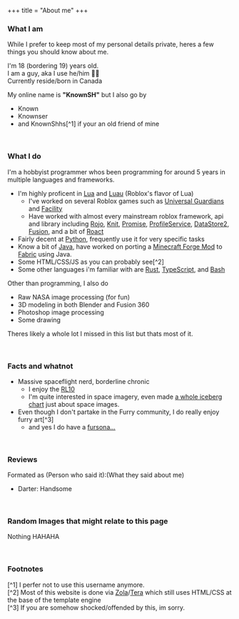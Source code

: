 +++
title = "About me"
+++

### What I am
While I prefer to keep most of my personal details private, heres a few things you should know about me.

I'm 18 (bordering 19) years old.<br>
I am a guy, aka I use he/him 🤷‍♂️<br>
Currently reside/born in Canada

My online name is **"KnownSH"** but I also go by
- Known
- Knownser
- and KnownShhs[^1] if your an old friend of mine

<br>

### What I do
I'm a hobbyist programmer whos been programming for around 5 years in multiple languages and frameworks.
- I'm highly proficent in [Lua](https://en.wikipedia.org/wiki/Lua_(programming_language)) and [Luau](https://luau-lang.org/) (Roblox's flavor of Lua)
    - I've worked on several Roblox games such as [Universal Guardians](https://www.roblox.com/games/8698405129/Universal-Guardians-BETA) and [Facility](https://www.roblox.com/games/6052240333/Facility-HORROR)
    - Have worked with almost every mainstream roblox framework, api and library including [Rojo](https://rojo.space/), [Knit](https://sleitnick.github.io/Knit/), [Promise](https://eryn.io/roblox-lua-promise/), [ProfileService](https://madstudioroblox.github.io/ProfileService/), [DataStore2](https://kampfkarren.github.io/Roblox/), [Fusion](https://elttob.uk/Fusion/0.2/), and a bit of [Roact](https://roblox.github.io/roact/)
- Fairly decent at [Python](https://www.python.org/), frequently use it for very specific tasks
- Know a bit of [Java](https://www.java.com/en/), have worked on porting a [Minecraft Forge Mod](https://github.com/KnownSH/Cyclic-Fabric) to [Fabric](https://fabricmc.net/) using Java.
- Some HTML/CSS/JS as you can probably see[^2]
- Some other languages i'm familiar with are [Rust](https://www.rust-lang.org/), [TypeScript](https://www.typescriptlang.org/), and [Bash](https://en.wikipedia.org/wiki/Bash_(Unix_shell))

Other than programming, I also do
- Raw NASA image processing (for fun)
- 3D modeling in both Blender and Fusion 360
- Photoshop image processing
- Some drawing

Theres likely a whole lot I missed in this list but thats most of it.

<br>

### Facts and whatnot
- Massive spaceflight nerd, borderline chronic
    - I enjoy the [RL10](https://en.wikipedia.org/wiki/RL10)
    - I'm quite interested in space imagery, even made [a whole iceberg chart](https://icebergcharts.com/i/Interesting_Space_Imagery) just about space images.
- Even though I don't partake in the Furry community, I do really enjoy furry art[^3]
    - and yes I do have a [fursona...](about-fursona/)

<br>

### Reviews

Formated as (Person who said it):(What they said about me)

- Darter: Handsome

<br>

### Random Images that might relate to this page

Nothing HAHAHA

<br>

### Footnotes
[^1] I perfer not to use this username anymore.<br>
[^2] Most of this website is done via [Zola](https://www.getzola.org/)/[Tera](https://keats.github.io/tera/docs/) which still uses HTML/CSS at the base of the template 
engine<br>
[^3] If you are somehow shocked/offended by this, im sorry.